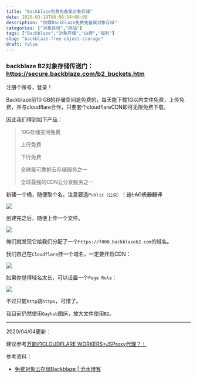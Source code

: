 ```yaml
---
title: "Backblaze免费免备案对象存储"
date: 2020-03-19T08:08:54+08:00
description: "白嫖Backblaze免费免备案对象存储"
categories: ["对象存储","网站"]
tags: ["Backblaze","对象存储","白嫖","福利"]
slug: "backblaze-free-object-storage"
draft: false
---
```


### backblaze B2对象存储传送门：<https://secure.backblaze.com/b2_buckets.htm>
注册个账号，登录！

Backblaze前10 GB的存储空间是免费的，每天能下载1G以内文件免费，上传免费，并与cloudflare合作，只要套个cloudflareCDN即可无限免费下载。

因此我们得到如下产品：

> 10G存储空间免费
>
> 上行免费
>
> 下行免费
>
> 全球最可靠的云存储服务之一
>
> 全球最强的CDN云分发服务之一

新建一个桶，随便取个名。注意要选`Public（公众）`！~~这LAG机器翻译~~

![](https://cdn.jsdelivr.net/gh/FFRaycoder/cdn/imgs/20200319081732.png)

创建完之后，随便上传一个文件。

![](https://cdn.jsdelivr.net/gh/FFRaycoder/cdn/imgs/20200319082134.png)

俺们就发现它给我们分配了一个`https://f000.backblazeb2.com`的域名。

我们自己在`Cloudflare`挂一个域名，一定要开启CDN：

![](https://cdn.jsdelivr.net/gh/FFRaycoder/cdn/imgs/20200319082633.png)

如果你觉得域名太长，可以设置一个`Page Rule`：

![](https://cdn.jsdelivr.net/gh/FFRaycoder/cdn/imgs/20200319082751.png)

不过只能`http`跳`https`，可惜了。

我目前仍然使用`Gayhub`图床，放大文件使用`B2`。

---

2020/04/04更新：

建议参考[万能的CLOUDFLARE WORKERS+JSProxy代理？！](/p/cf-worker-proxy/)

参考资料：

- [免费对象云存储Backblaze | 沧水博客](https://cangshui.net/4221.html)

